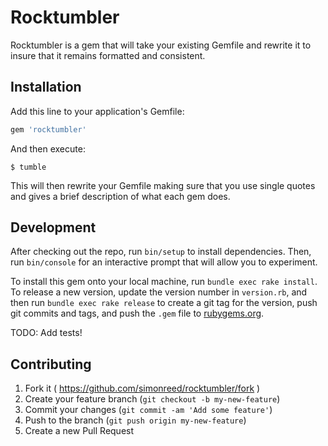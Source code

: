 # Rocktumbler

Rocktumbler is a gem that will take your existing Gemfile and rewrite it to insure that it remains formatted and consistent.

## Installation

Add this line to your application's Gemfile:

```ruby
gem 'rocktumbler'
```

And then execute:

    $ tumble

This will then rewrite your Gemfile making sure that you use single quotes and gives a brief description of what each gem does.

## Development

After checking out the repo, run `bin/setup` to install dependencies. Then, run `bin/console` for an interactive prompt that will allow you to experiment.

To install this gem onto your local machine, run `bundle exec rake install`. To release a new version, update the version number in `version.rb`, and then run `bundle exec rake release` to create a git tag for the version, push git commits and tags, and push the `.gem` file to [rubygems.org](https://rubygems.org).

TODO: Add tests!

## Contributing

1. Fork it ( https://github.com/simonreed/rocktumbler/fork )
2. Create your feature branch (`git checkout -b my-new-feature`)
3. Commit your changes (`git commit -am 'Add some feature'`)
4. Push to the branch (`git push origin my-new-feature`)
5. Create a new Pull Request
